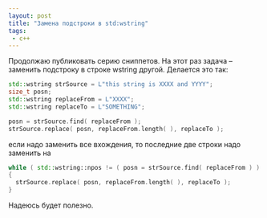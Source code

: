 ```yaml
---
layout: post
title: "Замена подстроки в std:wstring"
tags:
 - c++
---
```


Продолжаю публиковать серию сниппетов. На этот раз задача – заменить подстроку в строке wstring другой. Делается это так:

``` cpp
std::wstring strSource = L"this string is XXXX and YYYY";
size_t posn;
std::wstring replaceFrom = L"XXXX";
std::wstring replaceTo = L"SOMETHING";

posn = strSource.find( replaceFrom );
strSource.replace( posn, replaceFrom.length( ), replaceTo );
```

если надо заменить все вхождения, то последние две строки надо заменить на

``` cpp
while ( std::wstring::npos != ( posn = strSource.find( replaceFrom ) ) )
{
  strSource.replace( posn, replaceFrom.length( ), replaceTo );
}
```

Надеюсь будет полезно.
